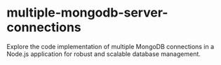 # multiple-mongodb-server-connections
Explore the code implementation of multiple MongoDB connections in a Node.js application for robust and scalable database management.

